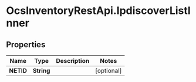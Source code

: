 # OcsInventoryRestApi.IpdiscoverListInner

## Properties
Name | Type | Description | Notes
------------ | ------------- | ------------- | -------------
**NETID** | **String** |  | [optional] 
